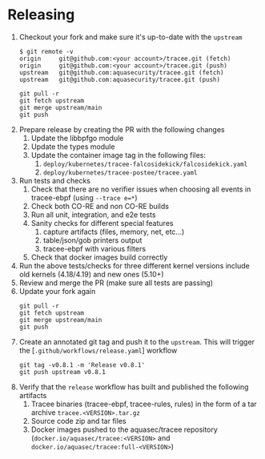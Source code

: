 # Releasing

1. Checkout your fork and make sure it's up-to-date with the `upstream`
   ```console
   $ git remote -v
   origin     git@github.com:<your account>/tracee.git (fetch)
   origin     git@github.com:<your account>/tracee.git (push)
   upstream   git@github.com:aquasecurity/tracee.git (fetch)
   upstream   git@github.com:aquasecurity/tracee.git (push)
   ```
   ```
   git pull -r
   git fetch upstream
   git merge upstream/main
   git push
   ```
1. Prepare release by creating the PR with the following changes
   1. Update the libbpfgo module
   1. Update the types module
   1. Update the container image tag in the following files:
      1. `deploy/kubernetes/tracee-falcosidekick/falcosidekick.yaml`
      1. `deploy/kubernetes/tracee-postee/tracee.yaml`
1. Run tests and checks
   1. Check that there are no verifier issues when choosing all events in tracee-ebpf (using `--trace e=*`)
   1. Check both CO-RE and non CO-RE builds
   1. Run all unit, integration, and e2e tests
   1. Sanity checks for different special features
      1. capture artifacts (files, memory, net, etc...)
      1. table/json/gob printers output
      1. tracee-ebpf with various filters
   1. Check that docker images build correctly
1. Run the above tests/checks for three different kernel versions include old kernels (4.18/4.19) and new ones (5.10+)
1. Review and merge the PR (make sure all tests are passing)
1. Update your fork again
   ```
   git pull -r
   git fetch upstream
   git merge upstream/main
   git push
   ```
1. Create an annotated git tag and push it to the `upstream`. This will trigger the [`.github/workflows/release.yaml`] workflow
   ```
   git tag -v0.8.1 -m 'Release v0.8.1'
   git push upstream v0.8.1
   ```
1. Verify that the `release` workflow has built and published the following artifacts
   1. Tracee binaries (tracee-ebpf, tracee-rules, rules) in the form of a tar archive `tracee.<VERSION>.tar.gz`
   1. Source code zip and tar files
   1. Docker images pushed to the aquasec/tracee repository (`docker.io/aquasec/tracee:<VERSION>` and `docker.io/aquasec/tracee:full-<VERSION>`)